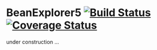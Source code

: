 # BeanExplorer5 [![Build Status](https://travis-ci.org/DevelopmentOnTheEdge/be5.svg?branch=master)](https://travis-ci.org/DevelopmentOnTheEdge/be5) [![Coverage Status](https://coveralls.io/repos/github/DevelopmentOnTheEdge/be5/badge.svg?branch=master)](https://coveralls.io/github/DevelopmentOnTheEdge/be5?branch=master) 

under construction ... 

